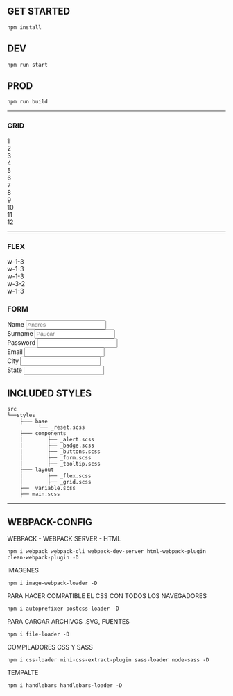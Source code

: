 <link href="https://raw.githubusercontent.com/YoelPaucar/webpack-workflow/master/dist/css/main.ca314abe86a9a3415ac5.css" rel="stylesheet">
<style>
    body{background:transparent !important}
</style>

## GET STARTED

    npm install

## DEV

    npm run start

## PROD

    npm run build



<hr/>

### GRID
 
<div class="grid grid-cols-4 sm:grid-cols-1 md:grid-cols-2 lg:grid-cols-3 gap-4 p-4 text-white text-center">
        <div class="bg-primary p-2">1</div>
        <div class="bg-success p-2">2</div>
        <div class="bg-danger p-2">3</div> 
        <div class="bg-secondary p-2">4</div>
        <div class="bg-success p-2">5</div>
        <div class="bg-warning p-2">6</div> 
        <div class="bg-dark p-2">7</div>
        <div class="bg-success p-2">8</div>
        <div class="bg-danger p-2">9</div> 
        <div class="bg-primary p-2">10</div>
        <div class="bg-indigo p-2">11</div>
        <div class="bg-info p-2">12</div> 
    </div>
<hr/> 

### FLEX

<div class="flex flex-wrap p-4 text-white ">
    <div class="w-1-3 bg-primary text-center">w-1-3</div>
    <div class="w-1-3 bg-success text-center">w-1-3</div>
    <div class="w-1-3 bg-danger text-center">w-1-3</div>
</div>
<div class="flex p-4 text-white">
    <!-- <div class="w-1-3 bg-primary text-center">w-1-3</div> -->
    <div class="w-2-3 bg-danger text-center">w-3-2</div>
    <div class="w-1-3 bg-warning text-center">w-1-3</div>
   
</div>

### FORM
<div class="grid grid-cols-2 gap-4 p-4 rounded shadow-lg m-4 border border-dark bg-white">
        <div class="form-group">
            <label for="name">Name</label>
            <input type="text" name="name" id="name" class="form-control" placeholder="Andres">
        </div>
        <div class="form-group">
            <label for="surname">Surname</label>
            <input type="text" name="surname" id="surname" class="form-control" placeholder="Paucar">
        </div>
        <div class="form-group">
            <label for="password">Password</label>
            <input type="text" name="password" id="password" class="form-control">
        </div>
        <div class="form-group">
            <label for="email">Email</label>
            <input type="text" name="email" id="email" class="form-control">
        </div>
        <div class="form-group">
            <label for="city">City</label>
            <input type="text" name="city" id="city" class="form-control">
        </div>
        <div class="form-group">
            <label for="state">State</label>
            <input type="text" name="state" id="state" class="form-control">
        </div>
    </div>

## INCLUDED STYLES
    
    src
    └──styles
        ├─── base
              └── _reset.scss
        ├─── components
        |        ├── _alert.scss
        |        ├── _badge.scss
        |        ├── _buttons.scss
        |        ├── _form.scss
        |        ├── _tooltip.scss
        ├─── layout
        |        ├── _flex.scss
        |        ├── _grid.scss
        ├── _variable.scss 
        ├── main.scss 

<hr/>

## WEBPACK-CONFIG

WEBPACK - WEBPACK SERVER - HTML

    npm i webpack webpack-cli webpack-dev-server html-webpack-plugin clean-webpack-plugin -D

IMAGENES

    npm i image-webpack-loader -D

PARA HACER COMPATIBLE EL CSS CON TODOS LOS NAVEGADORES

    npm i autoprefixer postcss-loader -D

PARA CARGAR ARCHIVOS .SVG, FUENTES

    npm i file-loader -D

COMPILADORES CSS Y SASS

    npm i css-loader mini-css-extract-plugin sass-loader node-sass -D

TEMPALTE

    npm i handlebars handlebars-loader -D


 

 
